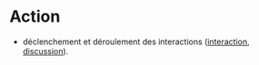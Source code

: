 # Action

- déclenchement et déroulement des interactions ([interaction](../concept/interaction.md), [discussion](../concept/discussion.md)).